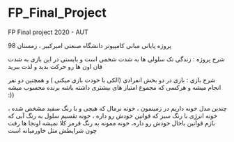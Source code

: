 # FP_Final_Project
FP Final project 2020 - AUT

پروژه پایانی مبانی کامپیوتر دانشگاه صنعتی امیرکبیر ، زمستان 98

شرح پروژه : زندگی تک سلولی ها به شدت شخمی است و بایستی در این بازی به شدت فان اون ها رو حرکت بدید و لذت ببرید

شرح بازی : بازی در دو بخش انفرادی (الکی با خودت بازی میکنی ) و همچنین دو نفر انجام میشه و هرکسی که مجموع امتیاز های بیشتری داشته باشه برنده محسوب میشه :))

چندین مدل خونه داریم در زمینمون ، خونه نرمال که هیچی و با رنگ سفید مشخص شده ، خونه انرژِی با رنگ سبز که قوانین خودش رو داره ، خونه تقسیم سلول به رنگ آبی که بازم قوانین باحال خودش رو داره، خونه ممونه به رنگ قرمز کلا نمیشه اونجا ها رفت چون شرایطش مثل خاورمیانه است
